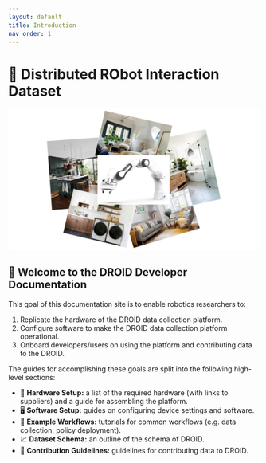 ```yaml
---
layout: default
title: Introduction
nav_order: 1
---
```


# 🤖 **D**istributed **RO**bot **I**nteraction **D**ataset

![](./assets/index/banner.jpeg)


## 👋 Welcome to the DROID Developer Documentation

This goal of this documentation site is to enable robotics researchers to:

1. Replicate the hardware of the DROID data collection platform.
2. Configure software to make the DROID data collection platform operational.
3. Onboard developers/users on using the platform and contributing data to the DROID.

The guides for accomplishing these goals are split into the following high-level sections:

* 🔨 **Hardware Setup:** a list of the required hardware (with links to suppliers) and a guide for assembling the platform.
* 🖥️ **Software Setup:** guides on configuring device settings and software. 
* 🤖 **Example Workflows:** tutorials for common workflows (e.g. data collection, policy deployment).
* 📈 **Dataset Schema:** an outline of the schema of DROID.
* 📖 **Contribution Guidelines:** guidelines for contributing data to DROID. 




